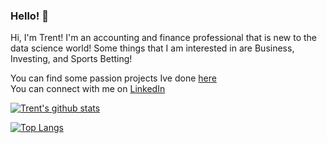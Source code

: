 ### Hello! 👋

Hi, I'm Trent! I'm an accounting and finance professional that is new to the data science world! Some things that I am interested in are Business, Investing, and Sports Betting!


You can find some passion projects Ive done [here](https://tmbern.github.io/)  
You can connect with me on [LinkedIn](https://www.linkedin.com/in/trent-bernhisel-0024/)


[![Trent's github stats](https://github-readme-stats.vercel.app/api?username=tmbern&count_private=true&hide=stars&show_icons=true&theme=chartreuse-dark)](https://github.com/tmbern/github-readme-stats)

[![Top Langs](https://github-readme-stats.vercel.app/api/top-langs/?username=tmberna&layout=compact)](https://github.com/tmbern/github-readme-stats)
